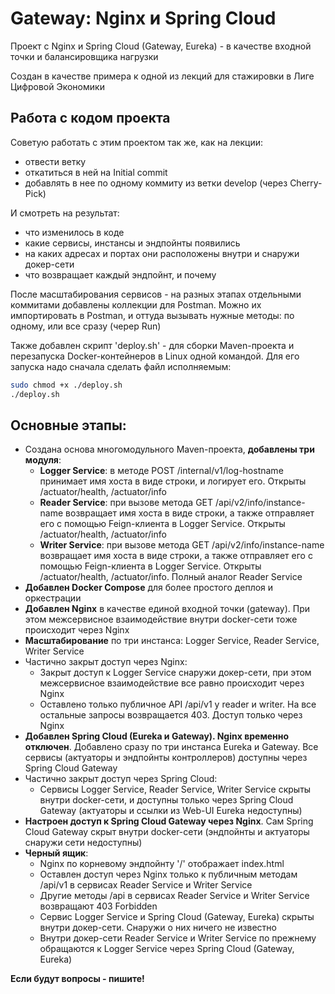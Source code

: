 # Gateway: Nginx и Spring Cloud

Проект с Nginx и Spring Cloud (Gateway, Eureka) - в качестве входной точки и балансировщика нагрузки

Создан в качестве примера к одной из лекций для стажировки в Лиге Цифровой Экономики 

## Работа с кодом проекта
Советую работать с этим проектом так же, как на лекции: 
- отвести ветку
- откатиться в ней на Initial commit
- добавлять в нее по одному коммиту из ветки develop (через Cherry-Pick)

И смотреть на результат: 
- что изменилось в коде
- какие сервисы, инстансы и эндпойнты появились
- на каких адресах и портах они расположены внутри и снаружи докер-сети
- что возвращает каждый эндпойнт, и почему

После масштабирования сервисов - на разных этапах отдельными коммитами добавлены коллекции для Postman. 
Можно их импортировать в Postman, и оттуда вызывать нужные методы: по одному, или все сразу (череp Run)

Также добавлен скрипт 'deploy.sh' - для сборки Maven-проекта и перезапуска Docker-контейнеров в Linux одной командой. 
Для его запуска надо сначала сделать файл исполняемым: 
```bash
sudo chmod +x ./deploy.sh
./deploy.sh
```

## Основные этапы:
- Создана основа многомодульного Maven-проекта, **добавлены три модуля**:
  - **Logger Service**: в методе POST /internal/v1/log-hostname принимает имя хоста в виде строки, и логирует его. Открыты /actuator/health, /actuator/info
  - **Reader Service**: при вызове метода GET /api/v2/info/instance-name возвращает имя хоста в виде строки, а также отправляет его с помощью Feign-клиента в Logger Service. Открыты /actuator/health, /actuator/info
  - **Writer Service**: при вызове метода GET /api/v2/info/instance-name возвращает имя хоста в виде строки, а также отправляет его с помощью Feign-клиента в Logger Service. Открыты /actuator/health, /actuator/info. Полный аналог Reader Service
- **Добавлен Docker Compose** для более простого деплоя и оркестрации
- **Добавлен Nginx** в качестве единой входной точки (gateway). При этом межсервисное взаимодействие внутри docker-сети тоже происходит через Nginx
- **Масштабирование** по три инстанса: Logger Service, Reader Service, Writer Service
- Частично закрыт доступ через Nginx:
  - Закрыт доступ к Logger Service снаружи докер-сети, при этом межсервисное взаимодействие все равно происходит через Nginx
  - Оставлено только публичное API /api/v1 у reader и writer. На все остальные запросы возвращается 403. Доступ только через Nginx
- **Добавлен Spring Cloud (Eureka и Gateway). Nginx временно отключен**. Добавлено сразу по три инстанса Eureka и Gateway. Все сервисы (актуаторы и эндпойнты контроллеров) доступны через Spring Cloud Gateway
- Частично закрыт доступ через Spring Cloud:
  - Сервисы Logger Service, Reader Service, Writer Service скрыты внутри docker-сети, и доступны только через Spring Cloud Gateway (актуаторы и ссылки из Web-UI Eureka недоступны)
- **Настроен доступ к Spring Cloud Gateway через Nginx**. Сам Spring Cloud Gateway скрыт внутри docker-сети (эндпойнты и актуаторы снаружи сети недоступны)
- **Черный ящик**: 
  - Nginx по корневому эндпойнту '/' отображает index.html 
  - Оставлен доступ через Nginx только к публичным методам /api/v1 в сервисах Reader Service и Writer Service
  - Другие методы /api в сервисах Reader Service и Writer Service возвращают 403 Forbidden
  - Сервис Logger Service и Spring Cloud (Gateway, Eureka) скрыты внутри докер-сети. Снаружи о них ничего не известно 
  - Внутри докер-сети Reader Service и Writer Service по прежнему обращаются к Logger Service через Spring Cloud (Gateway, Eureka)

**Если будут вопросы - пишите!**
